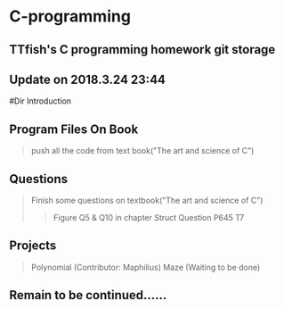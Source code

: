 # C-programming

## TTfish's C programming homework git storage

## Update on 2018.3.24 23:44

#Dir Introduction

## Program Files On Book
> push all the code from text book("The art and science of C")

## Questions
> Finish some questions on textbook("The art and science of C")
>> Figure Q5 & Q10 in chapter Struct
>> Question P645 T7

## Projects
> Polynomial (Contributor: Maphilius)
> Maze (Waiting to be done)

## Remain to be continued......
